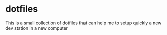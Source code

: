 # dotfiles

This is a small collection of dotfiles that can help me to setup quickly a new dev station in a new computer

